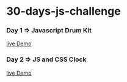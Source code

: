 # 30-days-js-challenge

### Day 1 => Javascript Drum Kit

[live Demo](https://hussien22elfayoumy.github.io/JavaScript30/01-JavaScript-Drum-Kit/)

### Day 2 => JS and CSS Clock

[live Demo](https://hussien22elfayoumy.github.io/JavaScript30/02-JS-and-CSS-Clock/)
